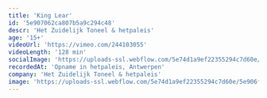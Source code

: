 ```yaml
---
title: 'King Lear'
id: '5e907062ca807b5a9c294c48'
descr: 'Het Zuidelijk Toneel & hetpaleis'
age: '15+'
videoUrl: 'https://vimeo.com/244103055'
videoLength: '128 min'
socialImage: 'https://uploads-ssl.webflow.com/5e74d1a9ef22355294c7d60e/5e906fb67aefac6653948076_king%20lear%202.jpg'
recordedAt: 'Opname in hetpaleis, Antwerpen'
company: 'Het Zuidelijk Toneel & hetpaleis'
image: 'https://uploads-ssl.webflow.com/5e74d1a9ef22355294c7d60e/5e906fb67aefac6653948076_king%20lear%202.jpg'
---
```


